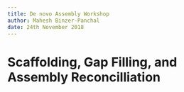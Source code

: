 ```yaml
---
title: De novo Assembly Workshop
author: Mahesh Binzer-Panchal
date: 24th November 2018
---
```

# Scaffolding, Gap Filling, and Assembly Reconcilliation

